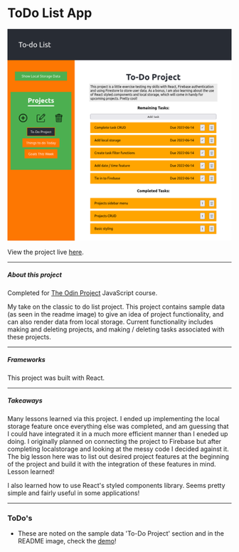 # ToDo List App

![Demo_image](public/todo_screenshot.png)

View the project live [here](https://brenton-j-andrews.github.io/todo_project/).

---
##### About this project  

Completed for [The Odin Project](https://www.theodinproject.com/lessons/node-path-javascript-todo-list) JavaScript course.

My take on the classic to do list project. This project contains sample data (as seen in the readme image) to give an idea of project functionality, and can also render data from local storage. Current functionality includes making and deleting projects, and making / deleting tasks associated with these projects. 

---
##### Frameworks

This project was built with React.

--- 
##### Takeaways
Many lessons learned via this project. I ended up implementing the local storage feature once everything else was completed, and am guessing that I could have integrated it in a much more efficient manner than I eneded up doing. I originally planned on connecting the project to Firebase but after completing localstorage and looking at the messy code I decided against it. The big lesson here was to list out desired project features at the beginning of the project and build it with the integration of these features in mind. Lesson learned!  

I also learned how to use React's styled components library. Seems pretty simple and fairly useful in some applications!


---
### ToDo's
- These are noted on the sample data 'To-Do Project' section and in the README image, check the [demo](https://brenton-j-andrews.github.io/todo_project/)!
